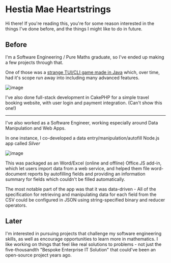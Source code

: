 # Hestia Mae Heartstrings

Hi there! If you're reading this, you're for some reason interested in the things I've done before, and the things I might like to do in future. 

## Before

I'm a Software Engineering / Pure Maths graduate, so I've ended up making a few projects through that.

One of those was a [strange TUI/CLI game made in Java](https://github.com/HestiMae/rogue-bizarre-adventure) which, over time, had it's scope run away into including many advanced features.

![image](https://user-images.githubusercontent.com/62225435/192214477-c7739a1e-cf31-4ddc-a5b3-c6a83e952fdc.png)

I've also done full-stack development in CakePHP for a simple travel booking website, with user login and payment integration. (Can't show this one!)

---

I've also worked as a Software Engineer, working especially around Data Manipulation and Web Apps. 

In one instance, I co-developed a data entry/manipulation/autofill Node.js app called *Silver*

![image](https://user-images.githubusercontent.com/62225435/192213698-f93930a3-a116-4187-a3bc-3338b4b2eeb1.png)

This was packaged as an Word/Excel (online and offline) Office.JS add-in, which let users import data from a web service, and helped them file word-document reports by autofilling fields and providing an information summary for fields which couldn't be filled automatically.

The most notable part of the app was that it was data-driven - All of the specification for retrieving and manipulating data for each field from the CSV could be configured in JSON using string-specified binary and reducer operators.

## Later

I'm interested in pursuing projects that challenge my software engineering skills, as well as encourage opportunities to learn more in mathematics. I like working on things that feel like real solutions to problems - not just the five-thousandth "Bespoke Enterprise IT Solution" that could've been an open-source project years ago.
